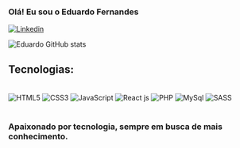 
### Olá! Eu sou o Eduardo Fernandes

[![Linkedin](https://img.shields.io/badge/LinkedIn-0077B5?style=for-the-badge&logo=linkedin&logoColor=white)](https://www.linkedin.com/in/eduardo-fernandes-1a0116265/)

![Eduardo GitHub stats](https://github-readme-stats.vercel.app/api?username=eduardoferaires&show_icons=true&theme=tokyonight)


## Tecnologias:
<div style="display: inline_block"><br/>
  <img align="center" alt="HTML5" src="  https://img.shields.io/badge/HTML5-E34F26?style=for-the-badge&logo=html5&logoColor=white"/> <img align="center" alt="CSS3" src="https://img.shields.io/badge/CSS3-1572B6?style=for-the-badge&logo=css3&logoColor=white"/> <img align="center" alt="JavaScript" src="https://img.shields.io/badge/JavaScript-F7DF1E?style=for-the-badge&logo=javascript&logoColor=black"/> <img align="center" alt="React js" src="https://img.shields.io/badge/React-20232A?style=for-the-badge&logo=react&logoColor=61DAFB"/> <img align="center" alt="PHP" src="https://img.shields.io/badge/PHP-777BB4?style=for-the-badge&logo=php&logoColor=white"/> <img align="center" alt="MySql" src="https://img.shields.io/badge/MySQL-00000F?style=for-the-badge&logo=mysql&logoColor=white"/> <img align="center" alt="SASS" src="https://img.shields.io/badge/Sass-CC6699?style=for-the-badge&logo=sass&logoColor=white"/>
</div><br/>

### Apaixonado por tecnologia, sempre em busca de mais conhecimento.
